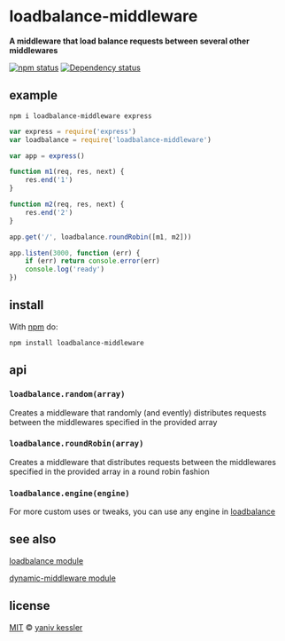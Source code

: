 # loadbalance-middleware

**A middleware that load balance requests between several other middlewares**

[![npm status](http://img.shields.io/npm/v/loadbalance-middleware.svg?style=flat-square)](https://www.npmjs.org/package/loadbalance-middleware) [![Dependency status](https://img.shields.io/david/kessler/node-loadbalance-middleware.svg?style=flat-square)](https://david-dm.org/kessler/node-loadbalance-middleware)

## example

`npm i loadbalance-middleware express`

```javascript
var express = require('express')
var loadbalance = require('loadbalance-middleware')

var app = express()

function m1(req, res, next) {
    res.end('1')
}

function m2(req, res, next) {
    res.end('2')
}

app.get('/', loadbalance.roundRobin([m1, m2])) 

app.listen(3000, function (err) {
    if (err) return console.error(err)
    console.log('ready')
})
```

## install

With [npm](https://npmjs.org) do:

```
npm install loadbalance-middleware
```

## api

### `loadbalance.random(array)`
Creates a middleware that randomly (and evently) distributes requests between the middlewares specified in the provided array

### `loadbalance.roundRobin(array)`
Creates a middleware that distributes requests between the middlewares specified in the provided array in a round robin fashion

### `loadbalance.engine(engine)`
For more custom uses or tweaks, you can use any engine in [loadbalance](https://github.com/kessler/node-loadbalance)

## see also
[loadbalance module](https://github.com/kessler/node-loadbalance)

[dynamic-middleware module](https://github.com/kessler/node-dynamic-middleware)

## license

[MIT](http://opensource.org/licenses/MIT) © [yaniv kessler](blog.yanivkessler.com)
